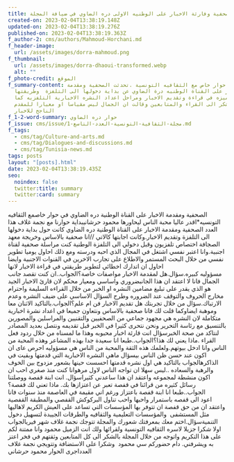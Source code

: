 ```yaml
---
title: الصحفية وفارئة الاخبار على الوطنيه الاولى دره الضاوي في ضيافة المجلة.
created-on: 2023-02-04T13:38:19.148Z
updated-on: 2023-02-04T13:38:19.276Z
published-on: 2023-02-04T13:38:19.363Z
f_author-2: cms/authors/Mahmoud-Horchani.md
f_header-image:
  url: /assets/images/dorra-mahmoud.png
f_thumbnail:
  url: /assets/images/dorra-dhaoui-transformed.webp
  alt: ""
f_photo-credit: الموقع
f_summary-content: في حوار خاص مع الثقافيه التونسية .تحدثت الصحفية ومقدمة
  الاخبار على القناة الوطنيه درة الضاوي عن بداية دخولها الى التلفزة  وطريقتها
  المميزه في قراءة وتقديم الاخبار ومراحل اعداد النشره الاخبارية التلفزيه كما
  وجهت الشكر الى القراء والمتابعين وقالت ان الجمال ليس مقياسا او معيارا للمقدم
  الناجح للاخبار
f_1-2-word-summary: حوار دره الضاوي
f_issue: cms/issue/مجلة-الثقافية-التونسية-العدد-التاسع-1.md
f_tags:
  - cms/tag/Culture-and-arts.md
  - cms/tag/Dialogues-and-discussions.md
  - cms/tag/Tunisia-news.md
tags: posts
layout: "[posts].html"
date: 2023-02-04T13:38:19.435Z
seo:
  noindex: false
  twitter:title: summary
  twitter:card: summary
---
```

الصحفية ومقدمة الاخبار على القناة الوطنية دره الضاوي في حوار خاصمع الثقافيه التونسيه*اقدر عاليا محبة الناس ليحاورها محمود حرشانيبداية حوارنا مع نجمة غلاف هذا العدد الصحفية ومقدمة الاخبار على القناة الوطنية دره الضاوي كانت حول بداية دخولها الى التلفزة وتقديم الاخبار.وكانت اجابتها كالاتي //انا صحفية بالاساس وخريجة معهد الصجافة اختصاص تلفزيون وقبل دخولي الى التلفزة الوطنية كنت مراسلة صحفية لقناة اجنبية.وانا اعتبر نفسي اشتغل في المجال الذي احبه ودرسته ومع ذلك احاول يوميا تطوير نفسي من خلال البحث المستمر والاطلاع على تجارب الاخرين في القنوات الاجنبية وايضا احاول ان اتدارك اخطائي لتطوير طريقتي في قراءة الاخبار لانها مسؤوليه كبيره.سؤال.هل لمقدمة الاخبار مواصفات خاصة؟الجواب..ان كنت تقصد جانب الجمال فانا لا اعتقد ان هذا الجانبضروري واساسي ومعيار محكم لان قارئ الاخبار الجيد هو الذي يقدر على تبليغ مضامين النشره او الخبر من خلال القراءه السليمة واحترام مخارج الحروف والتوقف عند الضروره وطرح السؤال الاساسي على ضيف النشره وعدم الارتباك.سؤال من خلال تجربتك هل تقديم الاخبار فن ام علم؟الجواب.بالتاكيد الاثنان معا وموهبة ايضاوكما قلت لك فانا صحفية بالاساس ونتعاون جميعا في اعداد نشرة اخبارية متكاملة لان النشره هي مجهود جماعي من الصحفيين والتقنيين والمراسلين والمصورين بالتنسيق مع رئاسة التحرير ونحن نتحرى كثيرا في الخبر قبل تقديمه ونتصل بعديد المصادر لنتاكد من صحة الخبرسؤال انت قارئة اخبار محبوبه وهذا ما لمسناه من خلال ردود فعل القراء .ماذا يعني لك هذا؟الجواب..طبعا انا سعيدة جدا بهذه المشاعر وهذه المحبة من الناس وانا ادخل بيوتهم.ولعلمك هذه الثقة والمحبة من الناس هي مسؤوليه احرص عاى ان اكون عند حسن ظن الناس بيسؤال ماهي النشره الاخبارية التي قدمتها وبقيت في الذاكرهالجواب بالتاكيد هي اول نشره قدمتها احسست حينها بشعور مزدوج بين الخوف والرهبة والسعاده ..ليس سهلا ان تواجه الناس لاول مرهوانا كنت منذ صغري احب ان اكون منشطة لمجموعه واعتقد ان هذا ساعدني كثيراسؤال. انت ابنة قفصة ووصلتنا رسائل كثيره من قرائنا في قفصة تعبر عن اعتزازها بك. ماذا تعني لك قفصة؟الجواب..طبعا انا ابنة قفصة باعتزاز ورغم اني مقيمة في العاصمة منذ سنوات فانا اعود الى قفصه باستمرار واحبها واحب تناول البركوكش القفصي والمطبقة القفصية واعتقد ان من حق قفصة ان تتوفر بها المؤسسات التي تساعد على العيش الكريم لاهاليها مثل المستشفى  والمؤسسات التعليمية والثقافيه والطرقات الجييدة لتسهيل دخول التنميةسؤال.اختم معك بمعرفتك شعورك والمجلة تتوجك نجمة غلاف شهر فيريالجواب اولا شكرا جزيلا لاسره الثقافيه التونسية ولقرائها ولك انت الزميل محمود وانا ممتنة لكم على هذا التكريم واتوجه من خلال المجلة بالشكر الى كل المتابعين وثقتهم في فخر اعتز به ويشرفني. دام حضوركم سي محمود  وشكرا على الاستضافة وتتويجي نجمة غلاف العدداجرى الحوار محمود حرشاني